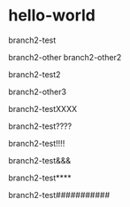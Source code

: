 # hello-world
branch2-test

branch2-other
branch2-other2

branch2-test2

branch2-other3

branch2-testXXXX

branch2-test????

branch2-test!!!!

branch2-test&&&

branch2-test****

branch2-test###########
